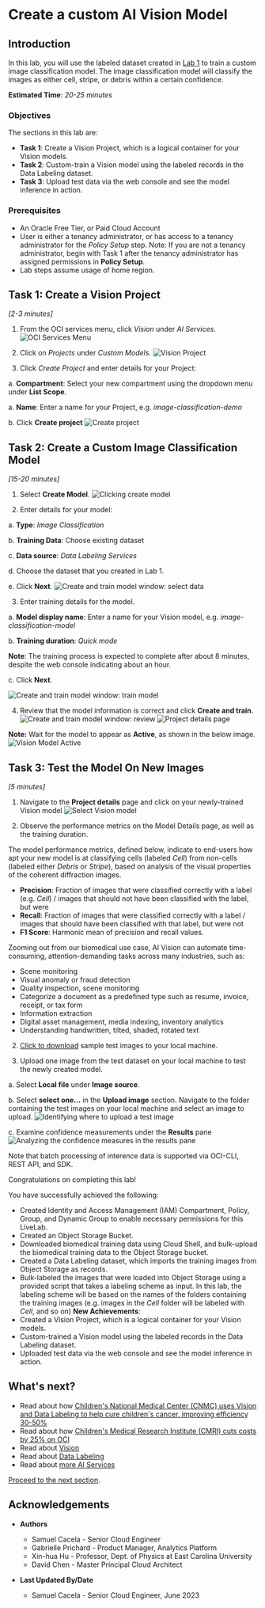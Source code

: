 # Create a custom AI Vision Model

## Introduction
In this lab, you will use the labeled dataset created in [Lab 1](../dls-bulk-label/dls-bulk-label.md) to train a custom image classification model. The image classification model will classify the images as either cell, stripe, or debris within a certain confidence.

**Estimated Time**: *20-25 minutes*

### Objectives

The sections in this lab are:

* **Task 1**: Create a Vision Project, which is a logical container for your Vision models.
* **Task 2**: Custom-train a Vision model using the labeled records in the Data Labeling dataset.
* **Task 3**: Upload test data via the web console and see the model inference in action.

### Prerequisites

* An Oracle Free Tier, or Paid Cloud Account
* User is either a tenancy administrator, or has access to a tenancy administrator for the *Policy Setup* step.
    Note: If you are not a tenancy administrator, begin with Task 1 after the tenancy administrator has assigned permissions in **Policy Setup**.
* Lab steps assume usage of home region.

## **Task 1:** Create a Vision Project
*\[2-3 minutes\]*

1. From the OCI services menu, click *Vision* under *AI Services*.
![OCI Services Menu](../dls-bulk-label/images/17-menu-analytics-and-ai.png)

2. Click on *Projects* under *Custom Models*.
![Vision Project](./images/2-vision-vision-project.png)

4. Click *Create Project* and enter details for your Project:

  a. **Compartment**: Select your new compartment using the dropdown menu under **List Scope**.

  a. **Name**: Enter a name for your Project, e.g. *image-classification-demo*

  b. Click **Create project**
  ![Create project](./images/3-create-vision-project.png)

## **Task 2:** Create a Custom Image Classification Model
*\[15-20 minutes\]*

1. Select **Create Model**.
![Clicking create model](./images/create-model.png)

2. Enter details for your model:

  a. **Type**: *Image Classification*

  b. **Training Data**: Choose existing dataset

  c. **Data source**: *Data Labeling Services*

  d. Choose the dataset that you created in Lab 1.

  e. Click **Next**.
  ![Create and train model window: select data](./images/4-create-vision-model-page-1-select-data.png)

3. Enter training details for the model.

  a. **Model display name**: Enter a name for your Vision model, e.g. *image-classification-model*

  b. **Training duration**: *Quick mode*

  **Note**: The training process is expected to complete after about 8 minutes, despite the web console indicating about an hour.

  c. Click **Next**.

  ![Create and train model window: train model](./images/5-create-vision-model-page-2-train-model.png)


4. Review that the model information is correct and click **Create and train**.
![Create and train model window: review](./images/6-create-vision-model-page-3-review.png)
![Project details page](./images/7-vision-model-creating.png)

**Note:** Wait for the model to appear as **Active**, as shown in the below image.
![Vision Model Active](./8-vision-model-active.png)

## **Task 3:** Test the Model On New Images
*\[5 minutes\]*

1. Navigate to the **Project details** page and click on your newly-trained Vision model
![Select Vision model](./images/project-detail-page.png)

<!-- 2. **Mac Users**: Click this [link](https://objectstorage.us-ashburn-1.oraclecloud.com/p/N8RpDkD6PNFANaEUK5R44QvNAp72Ps1SIno1BAlnesTSQLIMi2GnOEIpVVVTaP3_/n/orasenatdpltintegration03/b/all-images-live-lab/o/biomedical-demo-test-images.zip) to download sample test images to your local machine.

   **Windows Users**: Click this [link](https://objectstorage.us-ashburn-1.oraclecloud.com/p/WdfDs88Gf4Os83tiITIh_4xQOX-_Cvwvv_TjSzjZ4YaDCkpRUXjcF9HN1NeCKGAF/n/orasenatdpltintegration03/b/all-images-live-lab/o/windows-biomedical-demo-test-images.zip) to download sample test images to your local machine. -->

2. Observe the performance metrics on the Model Details page, as well as the training duration.

  The model performance metrics, defined below, indicate to end-users how apt your new model is at classifying cells (labeled *Cell*) from non-cells (labeled either *Debris* or *Stripe*), based on analysis of the visual properties of the coherent diffraction images.

  * **Precision**: Fraction of images that were classified correctly with a label (e.g. *Cell*) / images that should not have been classified with the label, but were
  * **Recall**: Fraction of images that were classified correctly with a label / images that should have been classified with that label, but were not
  * **F1 Score**: Harmonic mean of precision and recall values.

  Zooming out from our biomedical use case, AI Vision can automate time-consuming, attention-demanding tasks across many industries, such as:

  - Scene monitoring
  - Visual anomaly or fraud detection
  - Quality inspection, scene monitoring
  - Categorize a document as a predefined type such as resume, invoice, receipt, or tax form
  - Information extraction
  - Digital asset management, media indexing, inventory analytics
  - Understanding handwritten, tilted, shaded, rotated text

2. [Click to download](https://objectstorage.us-ashburn-1.oraclecloud.com/p/hah9GOfzzUI67R2a1X93shi9j1C7OFUFSqbfYtLDBe1waj5d6HL70RR26mkDCWWS/n/orasenatdpltintegration03/b/all-images-live-lab-ocw23/o/Biomedical_Image_Classification_Test_Data.zip) sample test images to your local machine.

3. Upload one image from the test dataset on your local machine to test the newly created model.

  a. Select **Local file** under **Image source**.

  b. Select **select one...** in the **Upload image** section. Navigate to the folder containing the test images on your local machine and select an image to upload.
  ![Identifying where to upload a test image](./images/9-vision-model-metrics.png)
  
  c. Examine confidence measurements under the **Results** pane
  ![Analyzing the confidence measures in the results pane](./images/10-analyze-image.png)

  Note that batch processing of interence data is supported via OCI-CLI, REST API, and SDK.

Congratulations on completing this lab!

You have successfully achieved the following:

* Created Identity and Access Management (IAM) Compartment, Policy, Group, and Dynamic Group to enable necessary permissions for this LiveLab.
* Created an Object Storage Bucket.
* Downloaded biomedical training data using Cloud Shell, and bulk-upload the biomedical training data to the Object Storage bucket.
* Created a Data Labeling dataset, which imports the training images from Object Storage as records.
* Bulk-labeled the images that were loaded into Object Storage using a provided script that takes a labeling scheme as input. In this lab, the labeling scheme will be based on the names of the folders containing the training images (e.g. images in the *Cell* folder will be labeled with *Cell*, and so on)
**New Achievements**:
* Created a Vision Project, which is a logical container for your Vision models.
* Custom-trained a Vision model using the labeled records in the Data Labeling dataset.
* Uploaded test data via the web console and see the model inference in action.

## What's next?

* Read about how [Children's National Medical Center (CNMC) uses Vision and Data Labeling to help cure children's cancer, improving efficiency 30-50%](https://blogs.oracle.com/cloud-infrastructure/post/cmri-uses-oracle-ai-to-help-cure-childrens-cancer-improves-efficiency-30-50-percent)
* Read about how [Children's Medical Research Institute (CMRI) cuts costs by 25% on OCI](https://www.oracle.com/customers/cmri/)
* Read about [Vision](https://www.oracle.com/artificial-intelligence/vision/)
* Read about [Data Labeling](https://www.oracle.com/artificial-intelligence/data-labeling/)
* Read about [more AI Services](https://www.oracle.com/artificial-intelligence/ai-services/)

[Proceed to the next section](#next).

## Acknowledgements

* **Authors**
    * Samuel Cacela - Senior Cloud Engineer
    * Gabrielle Prichard - Product Manager, Analytics Platform
    * Xin-hua Hu - Professor, Dept. of Physics at East Carolina University
    * David Chen - Master Principal Cloud Architect

* **Last Updated By/Date**
    * Samuel Cacela - Senior Cloud Engineer, June 2023
